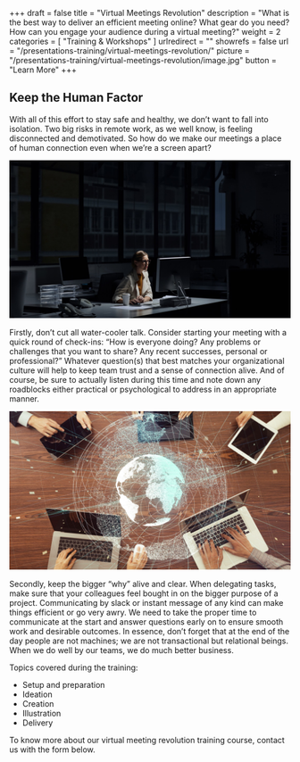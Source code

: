 +++
draft		= false
title		= "Virtual Meetings Revolution"
description = "What is the best way to deliver an efficient meeting online? What gear do you need? How can you engage your audience during a virtual meeting?"
weight		= 2
categories	= [ "Training & Workshops" ]
urlredirect	= ""
showrefs	= false
url	 		= "/presentations-training/virtual-meetings-revolution/"
picture		= "/presentations-training/virtual-meetings-revolution/image.jpg"
button		= "Learn More"
+++

## Keep the Human Factor
 
With all of this effort to stay safe and healthy, we don’t want to fall into isolation. Two big risks in remote work, as we well know, is feeling disconnected and demotivated. So how do we make our meetings a place of human connection even when we’re a screen apart?

![Lonely Remote Worker](lonely.jpg)
 
Firstly, don’t cut all water-cooler talk. Consider starting your meeting with a quick round of check-ins: “How is everyone doing? Any problems or challenges that you want to share? Any recent successes, personal or professional?” Whatever question(s) that best matches your organizational culture will help to keep team trust and a sense of connection alive. And of course, be sure to actually listen during this time and note down any roadblocks either practical or psychological to address in an appropriate manner.

![Virtual Meeting](virtual-meeting.jpg)
 
Secondly, keep the bigger “why” alive and clear. When delegating tasks, make sure that your colleagues feel bought in on the bigger purpose of a project. Communicating by slack or instant message of any kind can make things efficient or go very awry. We need to take the proper time to communicate at the start and answer questions early on to ensure smooth work and desirable outcomes. In essence, don’t forget that at the end of the day people are not machines; we are not transactional but relational beings. When we do well by our teams, we do much better business.

Topics covered during the training:

* Setup and preparation
* Ideation
* Creation
* Illustration
* Delivery

To know more about our virtual meeting revolution training course, contact us with the form below.